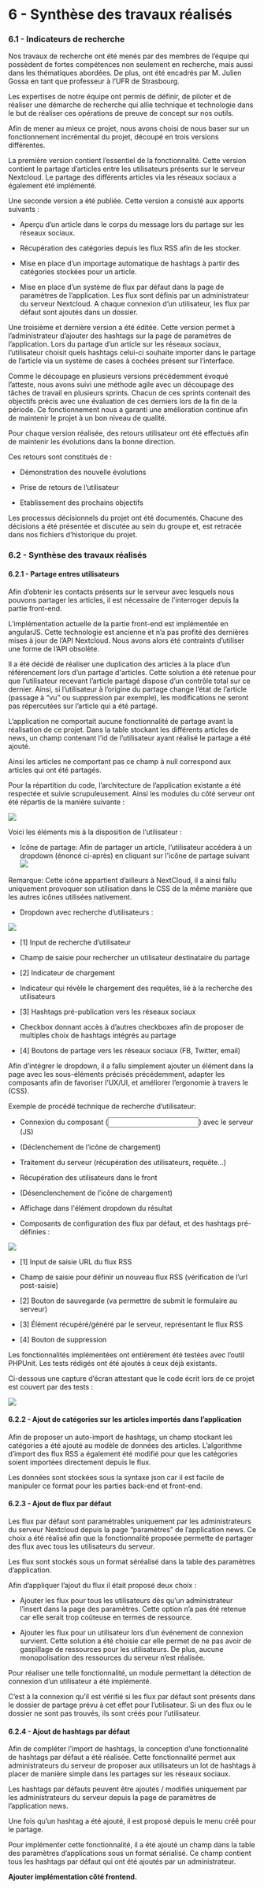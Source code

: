 
# 6 - Synthèse des travaux réalisés

### 6.1 - Indicateurs de recherche

Nos travaux de recherche ont été menés par des membres de l’équipe qui possèdent de fortes compétences non seulement en recherche, mais aussi dans les thématiques abordées. De plus, ont été encadrés par M. Julien Gossa en tant que professeur à l’UFR de Strasbourg.

  

Les expertises de notre équipe ont permis de définir, de piloter et de réaliser une démarche de recherche qui allie technique et technologie dans le but de réaliser ces opérations de preuve de concept sur nos outils.

Afin de mener au mieux ce projet, nous avons choisi de nous baser sur un fonctionnement incrémental du projet, découpé en trois versions différentes.

  

La première version contient l’essentiel de la fonctionnalité. Cette version contient le partage d’articles entre les utilisateurs présents sur le serveur Nextcloud. Le partage des différents articles via les réseaux sociaux a également été implémenté.

  

Une seconde version a été publiée. Cette version a consisté aux apports suivants :

-   Aperçu d’un article dans le corps du message lors du partage sur les réseaux sociaux.
    
-   Récupération des catégories depuis les flux RSS afin de les stocker.
    
-   Mise en place d’un importage automatique de hashtags à partir des catégories stockées pour un article.
    
-   Mise en place d’un système de flux par défaut dans la page de paramètres de l’application. Les flux sont définis par un administrateur du serveur Nextcloud. A chaque connexion d’un utilisateur, les flux par défaut sont ajoutés dans un dossier.
    

  

Une troisième et dernière version a été éditée. Cette version permet à l’administrateur d’ajouter des hashtags sur la page de paramètres de l’application. Lors du partage d’un article sur les réseaux sociaux, l’utilisateur choisit quels hashtags celui-ci souhaite importer dans le partage de l’article via un système de cases à cochées présent sur l’interface.

  

Comme le découpage en plusieurs versions précédemment évoqué l’atteste, nous avons suivi une méthode agile avec un découpage des tâches de travail en plusieurs sprints. Chacun de ces sprints contenait des objectifs précis avec une évaluation de ces derniers lors de la fin de la période. Ce fonctionnement nous a garanti une amélioration continue afin de maintenir le projet à un bon niveau de qualité.

Pour chaque version réalisée, des retours utilisateur ont été effectués afin de maintenir les évolutions dans la bonne direction.

Ces retours sont constitués de :

-   Démonstration des nouvelle évolutions
    
-   Prise de retours de l’utilisateur
    
-   Etablissement des prochains objectifs
    

  

Les processus décisionnels du projet ont été documentés. Chacune des décisions a été présentée et discutée au sein du groupe et, est retracée dans nos fichiers d’historique du projet.

### 6.2 - Synthèse des travaux réalisés

#### 6.2.1 - Partage entres utilisateurs

  

Afin d’obtenir les contacts présents sur le serveur avec lesquels nous pouvons partager les articles, il est nécessaire de l'interroger depuis la partie front-end.

L’implémentation actuelle de la partie front-end est implémentée en angularJS. Cette technologie est ancienne et n’a pas profité des dernières mises à jour de l’API Nextcloud. Nous avons alors été contraints d’utiliser une forme de l’API obsolète.

  

Il a été décidé de réaliser une duplication des articles à la place d’un référencement lors d’un partage d'articles. Cette solution a été retenue pour que l’utilisateur recevant l’article partagé dispose d’un contrôle total sur ce dernier. Ainsi, si l’utilisateur à l’origine du partage change l’état de l’article (passage à “vu” ou suppression par exemple), les modifications ne seront pas répercutées sur l’article qui a été partagé.

L’application ne comportait aucune fonctionnalité de partage avant la réalisation de ce projet. Dans la table stockant les différents articles de news, un champ contenant l’id de l’utilisateur ayant réalisé le partage a été ajouté.

Ainsi les articles ne comportant pas ce champ à null correspond aux articles qui ont été partagés.

  

Pour la répartition du code, l’architecture de l’application existante a été respectée et suivie scrupuleusement. Ainsi les modules du côté serveur ont été répartis de la manière suivante :

  

![](https://lh6.googleusercontent.com/kF_otuyeoiXl1FyS4O9XK_6eDPQTxH-Hjr4-8w3aFKdeQ088aDz9TnWo_VdO3uxZjGgWS6bRsIH6lihwBJvQ1cfatmHs7pBVcAEKejF4_jE5LpCfABcoA9IDeF2gu4hytZzKYWyD)

  

Voici les éléments mis à la disposition de l’utilisateur :

-   Icône de partage: Afin de partager un article, l’utilisateur accédera à un dropdown (énoncé ci-après) en cliquant sur l'icône de partage suivant <br>![](https://lh4.googleusercontent.com/ESY_DLnRhbke9L9gUkZz8_NZf-6yLygP2qZ5zECsnczlACFXLK7iy1-chAOYJ56UMvXlnv0CkpPzS6Lq2RLUDWEyy5zW_k6wqzQ6EmIrfPH1We3k5gd4vOr_bszAYD-5BuIIae8m)
    

Remarque: Cette icône appartient d’ailleurs à NextCloud, il a ainsi fallu uniquement provoquer son utilisation dans le CSS de la même manière que les autres icônes utilisées nativement.

-   Dropdown avec recherche d’utilisateurs :
    

![](https://lh3.googleusercontent.com/nj-Q3zLFQZ4zYgFoIWRVDOq1A2nhB-krtrFS9fvcHF2zP2qm0lKEkDzGmEozeaHFNeDo24nsgJs_0wp28kAujINuCoUAjTW317Z9Lm1TN-vJ60z8F_wW29RgCErNkp9IW_5QcGME)

-   [1] Input de recherche d’utilisateur
    

-   Champ de saisie pour rechercher un utilisateur destinataire du partage
    

-   [2] Indicateur de chargement
    

-   Indicateur qui révèle le chargement des requêtes, lié à la recherche des utilisateurs
    

-   [3] Hashtags pré-publication vers les réseaux sociaux
    

-   Checkbox donnant accès à d’autres checkboxes afin de proposer de multiples choix de hashtags intégrés au partage
    

-   [4] Boutons de partage vers les réseaux sociaux (FB, Twitter, email)
    

  

Afin d’intégrer le dropdown, il a fallu simplement ajouter un élément dans la page avec les sous-éléments précisés précédemment, adapter les composants afin de favoriser l’UX/UI, et améliorer l’ergonomie à travers le (CSS).

  

Exemple de procédé technique de recherche d’utilisateur:

-   Connexion du composant (<input>) avec le serveur (JS)
    
-   (Déclenchement de l’icône de chargement)
    
-   Traitement du serveur (récupération des utilisateurs, requête...)
    
-   Récupération des utilisateurs dans le front
    
-   (Désenclenchement de l’icône de chargement)
    
-   Affichage dans l'élément dropdown du résultat
    

  
  

-   Composants de configuration des flux par défaut, et des hashtags pré-définies :
    

  

![](https://lh4.googleusercontent.com/yVZnDM816wKFnfHlOrSpZQp-LuoGqE_rpTDpnAb86xCCoFtn-qAsREDxgzSiCPbjcHCsemuqD7sY0pcyNR9sFqTSxwEX3cK_g25lTlU6QOlDF_Ur42tFe-Jp2q9_9Okz02NL78Dk)

  

-   [1] Input de saisie URL du flux RSS
    

-   Champ de saisie pour définir un nouveau flux RSS (vérification de l’url post-saisie)
    

-   [2] Bouton de sauvegarde (va permettre de submit le formulaire au serveur)
    
-   [3] Élément récupéré/généré par le serveur, représentant le flux RSS
    
-   [4] Bouton de suppression
    

Les fonctionnalités implémentées ont entièrement été testées avec l’outil PHPUnit. Les tests rédigés ont été ajoutés à ceux déjà existants.

  

Ci-dessous une capture d’écran attestant que le code écrit lors de ce projet est couvert par des tests :

  

![](https://lh6.googleusercontent.com/hCQGMCeCMvsJh4H5tYzbVMcnTrTMsx6gyueaQZ2QhqllV4So5u66YqatIC0_WVkHvSOcMubzzGvhaVRFiV8BsQ-nIjD0OwLtBMH2mQuzg7tgLc_66IOZ7TviQFv7x9XrF2L8jJ-K)

  
  

#### 6.2.2 - Ajout de catégories sur les articles importés dans l’application

  

Afin de proposer un auto-import de hashtags, un champ stockant les catégories a été ajouté au modèle de données des articles. L’algorithme d’import des flux RSS a également été modifié pour que les catégories soient importées directement depuis le flux.

Les données sont stockées sous la syntaxe json car il est facile de manipuler ce format pour les parties back-end et front-end.

  

#### 6.2.3 - Ajout de flux par défaut

  

Les flux par défaut sont paramétrables uniquement par les administrateurs du serveur Nextcloud depuis la page “paramètres” de l’application news. Ce choix a été réalisé afin que la fonctionnalité proposée permette de partager des flux avec tous les utilisateurs du serveur.

Les flux sont stockés sous un format séréalisé dans la table des paramètres d’application.

Afin d’appliquer l’ajout du flux il était proposé deux choix :

-   Ajouter les flux pour tous les utilisateurs dès qu’un administrateur l’insert dans la page des paramètres. Cette option n’a pas été retenue car elle serait trop coûteuse en termes de ressource.
    
-   Ajouter les flux pour un utilisateur lors d’un événement de connexion survient. Cette solution a été choisie car elle permet de ne pas avoir de gaspillage de ressources pour les utilisateurs. De plus, aucune monopolisation des ressources du serveur n’est réalisée.
    

  

Pour réaliser une telle fonctionnalité, un module permettant la détection de connexion d’un utilisateur a été implémenté.

C’est à la connexion qu’il est vérifié si les flux par défaut sont présents dans le dossier de partage prévu à cet effet pour l’utilisateur. Si un des flux ou le dossier ne sont pas trouvés, ils sont créés pour l’utilisateur.

  

#### 6.2.4 - Ajout de hashtags par défaut

  

Afin de compléter l’import de hashtags, la conception d’une fonctionnalité de hashtags par défaut a été réalisée. Cette fonctionnalité permet aux administrateurs du serveur de proposer aux utilisateurs un lot de hashtags à placer de manière simple dans les partages sur les réseaux sociaux.

Les hashtags par défauts peuvent être ajoutés / modifiés uniquement par les administrateurs du serveur depuis la page de paramètres de l’application news.

Une fois qu’un hashtag a été ajouté, il est proposé depuis le menu créé pour le partage.

  

Pour implémenter cette fonctionnalité, il a été ajouté un champ dans la table des paramètres d’applications sous un format sérialisé. Ce champ contient tous les hashtags par défaut qui ont été ajoutés par un administrateur.

  

**Ajouter implémentation côté frontend.**
